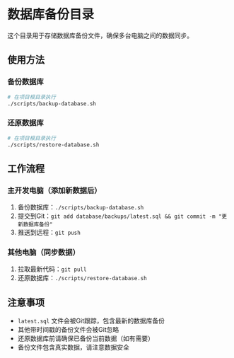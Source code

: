 # 数据库备份目录

这个目录用于存储数据库备份文件，确保多台电脑之间的数据同步。

## 使用方法

### 备份数据库
```bash
# 在项目根目录执行
./scripts/backup-database.sh
```

### 还原数据库
```bash
# 在项目根目录执行
./scripts/restore-database.sh
```

## 工作流程

### 主开发电脑（添加新数据后）
1. 备份数据库：`./scripts/backup-database.sh`
2. 提交到Git：`git add database/backups/latest.sql && git commit -m "更新数据库备份"`
3. 推送到远程：`git push`

### 其他电脑（同步数据）
1. 拉取最新代码：`git pull`
2. 还原数据库：`./scripts/restore-database.sh`

## 注意事项

- `latest.sql` 文件会被Git跟踪，包含最新的数据库备份
- 其他带时间戳的备份文件会被Git忽略
- 还原数据库前请确保已备份当前数据（如有需要）
- 备份文件包含真实数据，请注意数据安全
